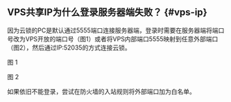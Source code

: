 ## VPS共享IP为什么登录服务器端失败？ {#vps-ip}

因为云锁的PC是默认通过5555端口连接服务器端，登录时需要在服务器端将端口号改为VPS开放的端口号（图1）或者将VPS内部端口5555映射到任意外部端口（图2），然后通过IP:52035的方式连接云锁。

图 1

图 2

如果依旧不能登录，尝试在防火墙的入站规则将外部端口加为白名单。